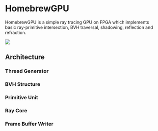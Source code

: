 # HomebrewGPU
HomebrewGPU is a simple ray tracing GPU on FPGA which implements basic ray-primitive intersection, BVH traversal, shadowing, reflection and refraction.

![](/doc/HomebrewGPU.gif "")

## Architecture

### Thread Generator

### BVH Structure

### Primitive Unit

### Ray Core

### Frame Buffer Writer
